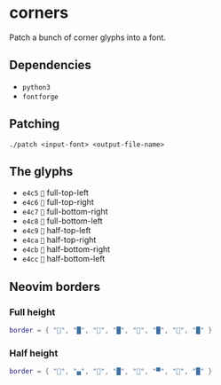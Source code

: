 # corners
Patch a bunch of corner glyphs into a font.

## Dependencies
- `python3`
- `fontforge`

## Patching
`./patch <input-font> <output-file-name>`

## The glyphs
- `e4c5` `` full-top-left
- `e4c6` `` full-top-right
- `e4c7` `` full-bottom-right
- `e4c8` `` full-bottom-left
- `e4c9` `` half-top-left
- `e4ca` `` half-top-right
- `e4cb` `` half-bottom-right
- `e4cc` `` half-bottom-left

## Neovim borders

### Full height
```lua
border = { "", "█", "", "█", "", "█", "", "█" }
```

### Half height
```lua
border = { "", "▄", "", "█", "", "▀", "", "█" }
```
